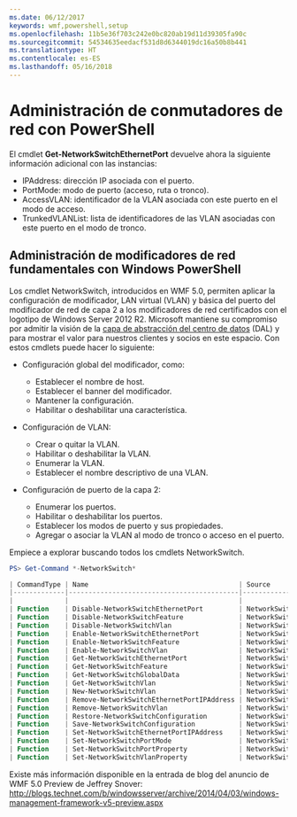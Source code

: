 ```yaml
---
ms.date: 06/12/2017
keywords: wmf,powershell,setup
ms.openlocfilehash: 11b5e36f703c242e0bc820ab19d11d39305fa90c
ms.sourcegitcommit: 54534635eedacf531d8d6344019dc16a50b8b441
ms.translationtype: HT
ms.contentlocale: es-ES
ms.lasthandoff: 05/16/2018
---
```

# <a name="network-switch-management-with-powershell"></a>Administración de conmutadores de red con PowerShell

El cmdlet **Get-NetworkSwitchEthernetPort** devuelve ahora la siguiente información adicional con las instancias:

- IPAddress: dirección IP asociada con el puerto.
- PortMode: modo de puerto (acceso, ruta o tronco).
- AccessVLAN: identificador de la VLAN asociada con este puerto en el modo de acceso.
- TrunkedVLANList: lista de identificadores de las VLAN asociadas con este puerto en el modo de tronco.

## <a name="fundamental-network-switch-management-with-windows-powershell"></a>Administración de modificadores de red fundamentales con Windows PowerShell

Los cmdlet NetworkSwitch, introducidos en WMF 5.0, permiten aplicar la configuración de modificador, LAN virtual (VLAN) y básica del puerto del modificador de red de capa 2 a los modificadores de red certificados con el logotipo de Windows Server 2012 R2. Microsoft mantiene su compromiso por admitir la visión de la [capa de abstracción del centro de datos](http://technet.microsoft.com/cloud/dal.aspx) (DAL) y para mostrar el valor para nuestros clientes y socios en este espacio. Con estos cmdlets puede hacer lo siguiente:

- Configuración global del modificador, como:
    - Establecer el nombre de host.
    - Establecer el banner del modificador.
    - Mantener la configuración.
    - Habilitar o deshabilitar una característica.

- Configuración de VLAN:
    - Crear o quitar la VLAN.
    - Habilitar o deshabilitar la VLAN.
    - Enumerar la VLAN.
    - Establecer el nombre descriptivo de una VLAN.

- Configuración de puerto de la capa 2:
    - Enumerar los puertos.
    - Habilitar o deshabilitar los puertos.
    - Establecer los modos de puerto y sus propiedades.
    - Agregar o asociar la VLAN al modo de tronco o acceso en el puerto.

Empiece a explorar buscando todos los cmdlets NetworkSwitch.

```powershell
PS> Get-Command *-NetworkSwitch*

| CommandType | Name                                      | Source        |
|-------------|-------------------------------------------|---------------|
|             |                                           |               |
| Function    | Disable-NetworkSwitchEthernetPort         | NetworkSwitch |
| Function    | Disable-NetworkSwitchFeature              | NetworkSwitch |
| Function    | Disable-NetworkSwitchVlan                 | NetworkSwitch |
| Function    | Enable-NetworkSwitchEthernetPort          | NetworkSwitch |
| Function    | Enable-NetworkSwitchFeature               | NetworkSwitch |
| Function    | Enable-NetworkSwitchVlan                  | NetworkSwitch |
| Function    | Get-NetworkSwitchEthernetPort             | NetworkSwitch |
| Function    | Get-NetworkSwitchFeature                  | NetworkSwitch |
| Function    | Get-NetworkSwitchGlobalData               | NetworkSwitch |
| Function    | Get-NetworkSwitchVlan                     | NetworkSwitch |
| Function    | New-NetworkSwitchVlan                     | NetworkSwitch |
| Function    | Remove-NetworkSwitchEthernetPortIPAddress | NetworkSwitch |
| Function    | Remove-NetworkSwitchVlan                  | NetworkSwitch |
| Function    | Restore-NetworkSwitchConfiguration        | NetworkSwitch |
| Function    | Save-NetworkSwitchConfiguration           | NetworkSwitch |
| Function    | Set-NetworkSwitchEthernetPortIPAddress    | NetworkSwitch |
| Function    | Set-NetworkSwitchPortMode                 | NetworkSwitch |
| Function    | Set-NetworkSwitchPortProperty             | NetworkSwitch |
| Function    | Set-NetworkSwitchVlanProperty             | NetworkSwitch |
```

Existe más información disponible en la entrada de blog del anuncio de WMF 5.0 Preview de Jeffrey Snover: <http://blogs.technet.com/b/windowsserver/archive/2014/04/03/windows-management-framework-v5-preview.aspx>
